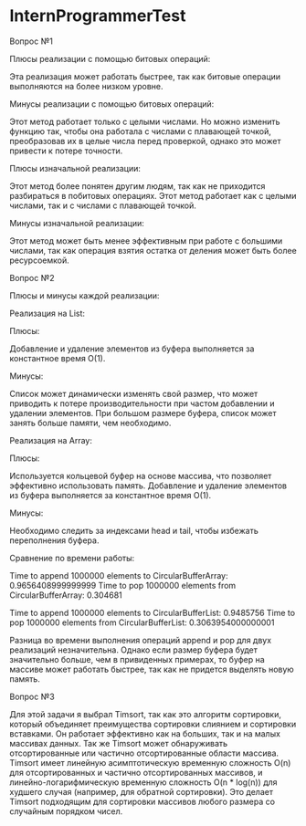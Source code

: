 # InternProgrammerTest
 
Вопрос №1

Плюсы реализации с помощью битовых операций:

Эта реализация может работать быстрее, так как битовые операции выполняются на более низком уровне.

Минусы реализации с помощью битовых операций:

Этот метод работает только с целыми числами. Но можно изменить функцию так, чтобы она работала с числами с плавающей точкой, преобразовав их в целые числа перед проверкой, однако это может привести к потере точности.

Плюсы изначальной реализации:

Этот метод более понятен другим людям, так как не приходится разбираться в побитовых операциях.
Этот метод работает как с целыми числами, так и с числами с плавающей точкой.

Минусы изначальной реализации:

Этот метод может быть менее эффективным при работе с большими числами, так как операция взятия остатка от деления может быть более ресурсоемкой.


Вопрос №2

Плюсы и минусы каждой реализации:

Реализация на List:

Плюсы:

Добавление и удаление элементов из буфера выполняется за константное время O(1).

Минусы:

Список может динамически изменять свой размер, что может приводить к потере производительности при частом добавлении и удалении элементов.
При большом размере буфера, список может занять больше памяти, чем необходимо.

Реализация на Array:

Плюсы:

Используется кольцевой буфер на основе массива, что позволяет эффективно использовать память.
Добавление и удаление элементов из буфера выполняется за константное время O(1).

Минусы:

Необходимо следить за индексами head и tail, чтобы избежать переполнения буфера.


Сравнение по времени работы:

Time to append 1000000 elements to CircularBufferArray:  0.9656408999999999
Time to pop 1000000 elements from CircularBufferArray:  0.304681

Time to append 1000000 elements to CircularBufferList:  0.9485756
Time to pop 1000000 elements from CircularBufferList:  0.3063954000000001

Разница во времени выполнения операций append и pop для двух реализаций незначительна.
Однако если размер буфера будет значительно больше, чем в привиденных примерах, то буфер на массиве может работать быстрее, так как не придется выделять новую память.


Вопрос №3

Для этой задачи я выбрал Timsort, так как это алгоритм сортировки, который объединяет преимущества сортировки слиянием и сортировки вставками. Он работает эффективно как на больших, так и на малых массивах данных. Так же Timsort может обнаруживать отсортированные или частично отсортированные области массива.
Timsort имеет линейную асимптотическую временную сложность O(n) для отсортированных и частично отсортированных массивов, и линейно-логарифмическую временную сложность O(n * log(n)) для худшего случая (например, для обратной сортировки). Это делает Timsort подходящим для сортировки массивов любого размера со случайным порядком чисел.


